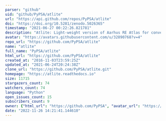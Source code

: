 ```yaml
---
parser: "github"
uid: "github/PyPSA/atlite"
url: "https://api.github.com/repos/PyPSA/atlite"
doi: "https://doi.org/10.5281/zenodo.5026365"
timestamp: "2021-06-27 00:22:26.821781"
description: "Atlite: Light-weight version of Aarhus RE Atlas for converting weather data to power systems data"
avatar: "https://avatars.githubusercontent.com/u/32890768?v=4"
repo_url: "https://github.com/PyPSA/atlite"
name: "atlite"
full_name: "PyPSA/atlite"
html_url: "https://github.com/PyPSA/atlite"
created_at: "2016-11-03T23:59:25Z"
updated_at: "2021-06-24T20:24:38Z"
clone_url: "https://github.com/PyPSA/atlite.git"
homepage: "https://atlite.readthedocs.io"
size: 11715
stargazers_count: 74
watchers_count: 74
language: "Python"
open_issues_count: 15
subscribers_count: 9
owner: {"html_url": "https://github.com/PyPSA", "avatar_url": "https://avatars.githubusercontent.com/u/32890768?v=4", "login": "PyPSA", "type": "Organization"}
date: "2022-11-26 14:21:41.144610"
---
```

